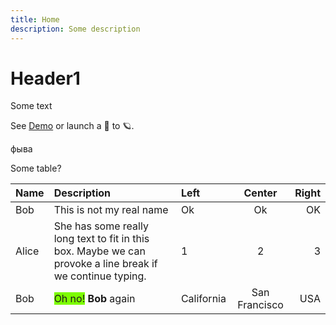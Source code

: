 ```yaml
---
title: Home
description: Some description
---
```

# Header1
Some text

See [Demo](demo.md) or launch a :rocket: to 🪐.

фыва

Some table?

Name|Description|Left|Center|Right
----|:-----------|:---|:----:|----:
Bob|This is not my real name|Ok|Ok|OK
Alice|She has some really long text to fit in this box. Maybe we can provoke a line break if we continue typing.|1|2|3
Bob|<span style="background-color:lawngreen;">Oh no!</span> **Bob** again|California|San Francisco|USA
